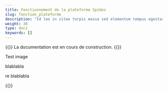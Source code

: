 ```yaml
---
title: Fonctionnement de la plateforme SpiGes
slug: fonction_plateforme
description: "Id leo in vitae turpis massa sed elementum tempus egestas."
weight: 30
type: docs
keywords: []
---
```

{{<alert color="info">}}
La documentation est en cours de construction.
{{</alert>}}

Test image 

blablabla 

re blablabla

{{<insertImage image="ecran_accueil.png" class="bord taille">}}